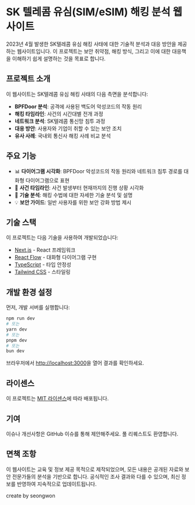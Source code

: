 # SK 텔레콤 유심(SIM/eSIM) 해킹 분석 웹사이트

2023년 4월 발생한 SK텔레콤 유심 해킹 사태에 대한 기술적 분석과 대응 방안을 제공하는 웹사이트입니다. 이 프로젝트는 보안 취약점, 해킹 방식, 그리고 이에 대한 대응책을 이해하기 쉽게 설명하는 것을 목표로 합니다.

## 프로젝트 소개

이 웹사이트는 SK텔레콤 유심 해킹 사태의 다음 측면을 분석합니다:

- **BPFDoor 분석**: 공격에 사용된 백도어 악성코드의 작동 원리
- **해킹 타임라인**: 사건의 시간대별 전개 과정
- **네트워크 분석**: SK텔레콤 통신망 침투 과정
- **대응 방안**: 사용자와 기업이 취할 수 있는 보안 조치
- **유사 사례**: 국내외 통신사 해킹 사례 비교 분석

## 주요 기능

- 📊 **다이어그램 시각화**: BPFDoor 악성코드의 작동 원리와 네트워크 침투 경로를 대화형 다이어그램으로 표현
- 📅 **사건 타임라인**: 사건 발생부터 현재까지의 진행 상황 시각화
- 📝 **기술 분석**: 해킹 수법에 대한 자세한 기술 분석 및 설명
- 💡 **보안 가이드**: 일반 사용자를 위한 보안 강화 방법 제시

## 기술 스택

이 프로젝트는 다음 기술을 사용하여 개발되었습니다:

- [Next.js](https://nextjs.org) - React 프레임워크
- [React Flow](https://reactflow.dev) - 대화형 다이어그램 구현
- [TypeScript](https://www.typescriptlang.org) - 타입 안정성
- [Tailwind CSS](https://tailwindcss.com) - 스타일링

## 개발 환경 설정

먼저, 개발 서버를 실행합니다:

```bash
npm run dev
# 또는
yarn dev
# 또는
pnpm dev
# 또는
bun dev
```

브라우저에서 [http://localhost:3000](http://localhost:3000)을 열어 결과를 확인하세요.

## 라이센스

이 프로젝트는 [MIT 라이센스](LICENSE)에 따라 배포됩니다.

## 기여

이슈나 개선사항은 GitHub 이슈를 통해 제안해주세요. 풀 리퀘스트도 환영합니다.

## 면책 조항

이 웹사이트는 교육 및 정보 제공 목적으로 제작되었으며, 모든 내용은 공개된 자료와 보안 전문가들의 분석을 기반으로 합니다. 공식적인 조사 결과와 다를 수 있으며, 최신 정보를 반영하여 지속적으로 업데이트됩니다.


create by seongwon
